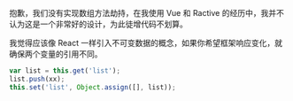 抱歉，我们没有实现数组方法劫持，在我使用 Vue 和 Ractive 的经历中，我并不认为这是一个非常好的设计，为此徒增代码不划算。

我觉得应该像 React 一样引入不可变数据的概念，如果你希望框架响应变化，就确保两个变量的引用不同。

```javascript
var list = this.get('list');
list.push(xx);
this.set('list', Object.assign([], list));
```